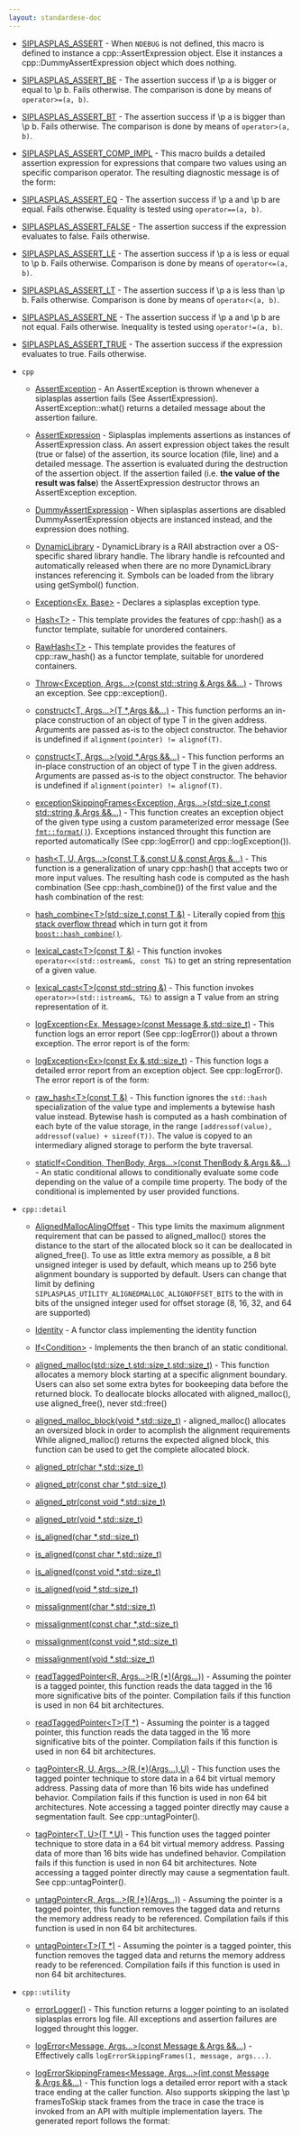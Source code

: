 ```yaml
---
layout: standardese-doc
---
```


  - [SIPLASPLAS\_ASSERT](assert.md#SIPLASPLAS_ASSERT "SIPLASPLAS_ASSERT") - When `NDEBUG` is not defined, this macro is defined to instance a cpp::AssertExpression object. Else it instances a cpp::DummyAssertExpression object which does nothing.

  - [SIPLASPLAS\_ASSERT\_BE](assert.md#SIPLASPLAS_ASSERT_BE "SIPLASPLAS_ASSERT_BE") - The assertion success if \\p a is bigger or equal to \\p b. Fails otherwise. The comparison is done by means of `operator>=(a, b)`.

  - [SIPLASPLAS\_ASSERT\_BT](assert.md#SIPLASPLAS_ASSERT_BT "SIPLASPLAS_ASSERT_BT") - The assertion success if \\p a is bigger than \\p b. Fails otherwise. The comparison is done by means of `operator>(a, b)`.

  - [SIPLASPLAS\_ASSERT\_COMP\_IMPL](assert.md#SIPLASPLAS_ASSERT_COMP_IMPL "SIPLASPLAS_ASSERT_COMP_IMPL") - This macro builds a detailed assertion expression for expressions that compare two values using an specific comparison operator. The resulting diagnostic message is of the form:

  - [SIPLASPLAS\_ASSERT\_EQ](assert.md#SIPLASPLAS_ASSERT_EQ "SIPLASPLAS_ASSERT_EQ") - The assertion success if \\p a and \\p b are equal. Fails otherwise. Equality is tested using `operator==(a, b)`.

  - [SIPLASPLAS\_ASSERT\_FALSE](assert.md#SIPLASPLAS_ASSERT_FALSE "SIPLASPLAS_ASSERT_FALSE") - The assertion success if the expression evaluates to false. Fails otherwise.

  - [SIPLASPLAS\_ASSERT\_LE](assert.md#SIPLASPLAS_ASSERT_LE "SIPLASPLAS_ASSERT_LE") - The assertion success if \\p a is less or equal to \\p b. Fails otherwise. Comparison is done by means of `operator<=(a, b)`.

  - [SIPLASPLAS\_ASSERT\_LT](assert.md#SIPLASPLAS_ASSERT_LT "SIPLASPLAS_ASSERT_LT") - The assertion success if \\p a is less than \\p b. Fails otherwise. Comparison is done by means of `operator<(a, b)`.

  - [SIPLASPLAS\_ASSERT\_NE](assert.md#SIPLASPLAS_ASSERT_NE "SIPLASPLAS_ASSERT_NE") - The assertion success if \\p a and \\p b are not equal. Fails otherwise. Inequality is tested using `operator!=(a, b)`.

  - [SIPLASPLAS\_ASSERT\_TRUE](assert.md#SIPLASPLAS_ASSERT_TRUE "SIPLASPLAS_ASSERT_TRUE") - The assertion success if the expression evaluates to true. Fails otherwise.

  - `cpp`
    
      - [AssertException](assert.md#cpp::AssertException "cpp::AssertException") - An AssertException is thrown whenever a siplasplas assertion fails (See AssertExpression). AssertException::what() returns a detailed message about the assertion failure.
    
      - [AssertExpression](assert.md#cpp::AssertExpression "cpp::AssertExpression") - Siplasplas implements assertions as instances of AssertExpression class. An assert expression object takes the result (true or false) of the assertion, its source location (file, line) and a detailed message. The assertion is evaluated during the destruction of the assertion object. If the assertion failed (i.e. **the value of the result was false**) the AssertExpression destructor throws an AssertException exception.
    
      - [DummyAssertExpression](assert.md#cpp::DummyAssertExpression "cpp::DummyAssertExpression") - When siplasplas assertions are disabled DummyAssertExpression objects are instanced instead, and the expression does nothing.
    
      - [DynamicLibrary](dynamiclibrary.md#cpp::DynamicLibrary "cpp::DynamicLibrary") - DynamicLibrary is a RAII abstraction over a OS-specific shared library handle. The library handle is refcounted and automatically released when there are no more DynamicLibrary instances referencing it. Symbols can be loaded from the library using getSymbol() function.
    
      - [Exception\<Ex, Base\>](exception.md#cpp::Exception\<Ex,%20Base\> "cpp::Exception\<Ex, Base\>") - Declares a siplasplas exception type.
    
      - [Hash\<T\>](hash.md#cpp::Hash\<T\> "cpp::Hash\<T\>") - This template provides the features of cpp::hash() as a functor template, suitable for unordered containers.
    
      - [RawHash\<T\>](hash.md#cpp::RawHash\<T\> "cpp::RawHash\<T\>") - This template provides the features of cpp::raw\_hash() as a functor template, suitable for unordered containers.
    
      - [Throw\<Exception, Args...\>(const std::string &,Args &&...)](exception.md#cpp::Throw\<Exception,%20Args...\>\(const%20std::string%20&,Args%20&&...\) "cpp::Throw\<Exception, Args...\>(const std::string &,Args &&...)") - Throws an exception. See cpp::exception().
    
      - [construct\<T, Args...\>(T \*,Args &&...)](destroy.md#cpp::construct\<T,%20Args...\>\(T%20*,Args%20&&...\) "cpp::construct\<T, Args...\>(T *,Args &&...)") - This function performs an in-place construction of an object of type T in the given address. Arguments are passed as-is to the object constructor. The behavior is undefined if `alignment(pointer) != alignof(T)`.
    
      - [construct\<T, Args...\>(void \*,Args &&...)](destroy.md#cpp::construct\<T,%20Args...\>\(void%20*,Args%20&&...\) "cpp::construct\<T, Args...\>(void *,Args &&...)") - This function performs an in-place construction of an object of type T in the given address. Arguments are passed as-is to the object constructor. The behavior is undefined if `alignment(pointer) != alignof(T)`.
    
      - [exceptionSkippingFrames\<Exception, Args...\>(std::size\_t,const std::string &,Args &&...)](exception.md#cpp::exceptionSkippingFrames\<Exception,%20Args...\>\(std::size_t,const%20std::string%20&,Args%20&&...\) "cpp::exceptionSkippingFrames\<Exception, Args...\>(std::size_t,const std::string &,Args &&...)") - This function creates an exception object of the given type using a custom parameterized error message (See [`fmt::format()`](http://fmtlib.net/latest/api.html#_CPPv2N3fmt6formatE10CStringRef7ArgList)). Exceptions instanced throught this function are reported automatically (See cpp::logError() and cpp::logException()).
    
      - [hash\<T, U, Args...\>(const T &,const U &,const Args &...)](hash.md#cpp::hash\<T,%20U,%20Args...\>\(const%20T%20&,const%20U%20&,const%20Args%20&...\) "cpp::hash\<T, U, Args...\>(const T &,const U &,const Args &...)") - This function is a generalization of unary cpp::hash() that accepts two or more input values. The resulting hash code is computed as the hash combination (See cpp::hash\_combine()) of the first value and the hash combination of the rest:
    
      - [hash\_combine\<T\>(std::size\_t,const T &)](hash.md#cpp::hash_combine\<T\>\(std::size_t,const%20T%20&\) "cpp::hash_combine\<T\>(std::size_t,const T &)") - Literally copied from [this stack overflow thread](http://stackoverflow.com/questions/7110301/generic-hash-for-tuples-in-unordered-map-unordered-set) which in turn got it from [`boost::hash_combine()`](http://www.boost.org/doc/libs/1_35_0/doc/html/boost/hash_combine_id241013.html).
    
      - [lexical\_cast\<T\>(const T &)](lexical_cast.md#cpp::lexical_cast\<T\>\(const%20T%20&\) "cpp::lexical_cast\<T\>(const T &)") - This function invokes `operator<<(std::ostream&, const T&)` to get an string representation of a given value.
    
      - [lexical\_cast\<T\>(const std::string &)](lexical_cast.md#cpp::lexical_cast\<T\>\(const%20std::string%20&\) "cpp::lexical_cast\<T\>(const std::string &)") - This function invokes `operator>>(std::istream&, T&)` to assign a T value from an string representation of it.
    
      - [logException\<Ex, Message\>(const Message &,std::size\_t)](exception.md#cpp::logException\<Ex,%20Message\>\(const%20Message%20&,std::size_t\) "cpp::logException\<Ex, Message\>(const Message &,std::size_t)") - This function logs an error report (See cpp::logError()) about a thrown exception. The error report is of the form:
    
      - [logException\<Ex\>(const Ex &,std::size\_t)](exception.md#cpp::logException\<Ex\>\(const%20Ex%20&,std::size_t\) "cpp::logException\<Ex\>(const Ex &,std::size_t)") - This function logs a detailed error report from an exception object. See cpp::logError(). The error report is of the form:
    
      - [raw\_hash\<T\>(const T &)](hash.md#cpp::raw_hash\<T\>\(const%20T%20&\) "cpp::raw_hash\<T\>(const T &)") - This function ignores the `std::hash` specialization of the value type and implements a bytewise hash value instead. Bytewise hash is computed as a hash combination of each byte of the value storage, in the range `[addressof(value), addressof(value) + sizeof(T))`. The value is copyed to an intermediary aligned storage to perform the byte traversal.
    
      - [staticIf\<Condition, ThenBody, Args...\>(const ThenBody &,Args &&...)](staticif.md#cpp::staticIf\<Condition,%20ThenBody,%20Args...\>\(const%20ThenBody%20&,Args%20&&...\) "cpp::staticIf\<Condition, ThenBody, Args...\>(const ThenBody &,Args &&...)") - An static conditional allows to conditionally evaluate some code depending on the value of a compile time property. The body of the conditional is implemented by user provided functions.

  - `cpp::detail`
    
      - [AlignedMallocAlingOffset](memory_manip.md#cpp::detail::AlignedMallocAlingOffset "cpp::detail::AlignedMallocAlingOffset") - This type limits the maximum alignment requirement that can be passed to aligned\_malloc() stores the distance to the start of the allocated block so it can be deallocated in aligned\_free(). To use as little extra memory as possible, a 8 bit unsigned integer is used by default, which means up to 256 byte alignment boundary is supported by default. Users can change that limit by defining `SIPLASPLAS_UTILITY_ALIGNEDMALLOC_ALIGNOFFSET_BITS` to the with in bits of the unsigned integer used for offset storage (8, 16, 32, and 64 are supported)
    
      - [Identity](staticif.md#cpp::detail::Identity "cpp::detail::Identity") - A functor class implementing the identity function
    
      - [If\<Condition\>](staticif.md#cpp::detail::If\<Condition\> "cpp::detail::If\<Condition\>") - Implements the then branch of an static conditional.
    
      - [aligned\_malloc(std::size\_t,std::size\_t,std::size\_t)](memory_manip.md#cpp::detail::aligned_malloc\(std::size_t,std::size_t,std::size_t\) "cpp::detail::aligned_malloc(std::size_t,std::size_t,std::size_t)") - This function allocates a memory block starting at a specific alignment boundary. Users can also set some extra bytes for bookeeping data before the returned block. To deallocate blocks allocated with aligned\_malloc(), use aligned\_free(), never std::free()
    
      - [aligned\_malloc\_block(void \*,std::size\_t)](memory_manip.md#cpp::detail::aligned_malloc_block\(void%20*,std::size_t\) "cpp::detail::aligned_malloc_block(void *,std::size_t)") - aligned\_malloc() allocates an oversized block in order to acomplish the alignment requirements While aligned\_malloc() returns the expected aligned block, this function can be used to get the complete allocated block.
    
      - [aligned\_ptr(char \*,std::size\_t)](memory_manip.md#cpp::detail::aligned_ptr\(char%20*,std::size_t\) "cpp::detail::aligned_ptr(char *,std::size_t)")
    
      - [aligned\_ptr(const char \*,std::size\_t)](memory_manip.md#cpp::detail::aligned_ptr\(const%20char%20*,std::size_t\) "cpp::detail::aligned_ptr(const char *,std::size_t)")
    
      - [aligned\_ptr(const void \*,std::size\_t)](memory_manip.md#cpp::detail::aligned_ptr\(const%20void%20*,std::size_t\) "cpp::detail::aligned_ptr(const void *,std::size_t)")
    
      - [aligned\_ptr(void \*,std::size\_t)](memory_manip.md#cpp::detail::aligned_ptr\(void%20*,std::size_t\) "cpp::detail::aligned_ptr(void *,std::size_t)")
    
      - [is\_aligned(char \*,std::size\_t)](memory_manip.md#cpp::detail::is_aligned\(char%20*,std::size_t\) "cpp::detail::is_aligned(char *,std::size_t)")
    
      - [is\_aligned(const char \*,std::size\_t)](memory_manip.md#cpp::detail::is_aligned\(const%20char%20*,std::size_t\) "cpp::detail::is_aligned(const char *,std::size_t)")
    
      - [is\_aligned(const void \*,std::size\_t)](memory_manip.md#cpp::detail::is_aligned\(const%20void%20*,std::size_t\) "cpp::detail::is_aligned(const void *,std::size_t)")
    
      - [is\_aligned(void \*,std::size\_t)](memory_manip.md#cpp::detail::is_aligned\(void%20*,std::size_t\) "cpp::detail::is_aligned(void *,std::size_t)")
    
      - [missalignment(char \*,std::size\_t)](memory_manip.md#cpp::detail::missalignment\(char%20*,std::size_t\) "cpp::detail::missalignment(char *,std::size_t)")
    
      - [missalignment(const char \*,std::size\_t)](memory_manip.md#cpp::detail::missalignment\(const%20char%20*,std::size_t\) "cpp::detail::missalignment(const char *,std::size_t)")
    
      - [missalignment(const void \*,std::size\_t)](memory_manip.md#cpp::detail::missalignment\(const%20void%20*,std::size_t\) "cpp::detail::missalignment(const void *,std::size_t)")
    
      - [missalignment(void \*,std::size\_t)](memory_manip.md#cpp::detail::missalignment\(void%20*,std::size_t\) "cpp::detail::missalignment(void *,std::size_t)")
    
      - [readTaggedPointer\<R, Args...\>(R (\*)(Args...))](memory_manip.md#cpp::detail::readTaggedPointer\<R,%20Args...\>\(R%20\(*\)\(Args...\)\) "cpp::detail::readTaggedPointer\<R, Args...\>(R (*)(Args...))") - Assuming the pointer is a tagged pointer, this function reads the data tagged in the 16 more significative bits of the pointer. Compilation fails if this function is used in non 64 bit architectures.
    
      - [readTaggedPointer\<T\>(T \*)](memory_manip.md#cpp::detail::readTaggedPointer\<T\>\(T%20*\) "cpp::detail::readTaggedPointer\<T\>(T *)") - Assuming the pointer is a tagged pointer, this function reads the data tagged in the 16 more significative bits of the pointer. Compilation fails if this function is used in non 64 bit architectures.
    
      - [tagPointer\<R, U, Args...\>(R (\*)(Args...),U)](memory_manip.md#cpp::detail::tagPointer\<R,%20U,%20Args...\>\(R%20\(*\)\(Args...\),U\) "cpp::detail::tagPointer\<R, U, Args...\>(R (*)(Args...),U)") - This function uses the tagged pointer technique to store data in a 64 bit virtual memory address. Passing data of more than 16 bits wide has undefined behavior. Compilation fails if this function is used in non 64 bit architectures. Note accessing a tagged pointer directly may cause a segmentation fault. See cpp::untagPointer().
    
      - [tagPointer\<T, U\>(T \*,U)](memory_manip.md#cpp::detail::tagPointer\<T,%20U\>\(T%20*,U\) "cpp::detail::tagPointer\<T, U\>(T *,U)") - This function uses the tagged pointer technique to store data in a 64 bit virtual memory address. Passing data of more than 16 bits wide has undefined behavior. Compilation fails if this function is used in non 64 bit architectures. Note accessing a tagged pointer directly may cause a segmentation fault. See cpp::untagPointer().
    
      - [untagPointer\<R, Args...\>(R (\*)(Args...))](memory_manip.md#cpp::detail::untagPointer\<R,%20Args...\>\(R%20\(*\)\(Args...\)\) "cpp::detail::untagPointer\<R, Args...\>(R (*)(Args...))") - Assuming the pointer is a tagged pointer, this function removes the tagged data and returns the memory address ready to be referenced. Compilation fails if this function is used in non 64 bit architectures.
    
      - [untagPointer\<T\>(T \*)](memory_manip.md#cpp::detail::untagPointer\<T\>\(T%20*\) "cpp::detail::untagPointer\<T\>(T *)") - Assuming the pointer is a tagged pointer, this function removes the tagged data and returns the memory address ready to be referenced. Compilation fails if this function is used in non 64 bit architectures.

  - `cpp::utility`
    
      - [errorLogger()](error_logger.md#cpp::utility::errorLogger\(\) "cpp::utility::errorLogger()") - This function returns a logger pointing to an isolated siplasplas errors log file. All exceptions and assertion failures are logged throught this logger.
    
      - [logError\<Message, Args...\>(const Message &,Args &&...)](error_logger.md#cpp::utility::logError\<Message,%20Args...\>\(const%20Message%20&,Args%20&&...\) "cpp::utility::logError\<Message, Args...\>(const Message &,Args &&...)") - Effectively calls `logErrorSkippingFrames(1, message, args...)`.
    
      - [logErrorSkippingFrames\<Message, Args...\>(int,const Message &,Args &&...)](error_logger.md#cpp::utility::logErrorSkippingFrames\<Message,%20Args...\>\(int,const%20Message%20&,Args%20&&...\) "cpp::utility::logErrorSkippingFrames\<Message, Args...\>(int,const Message &,Args &&...)") - This function logs a detailed error report with a stack trace ending at the caller function. Also supports skipping the last \\p framesToSkip stack frames from the trace in case the trace is invoked from an API with multiple implementation layers. The generated report follows the format:
